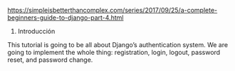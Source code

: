 https://simpleisbetterthancomplex.com/series/2017/09/25/a-complete-beginners-guide-to-django-part-4.html

1. Introducción

This tutorial is going to be all about Django’s authentication system. We are going to implement the whole thing: registration, login, logout, password reset, and password change.

